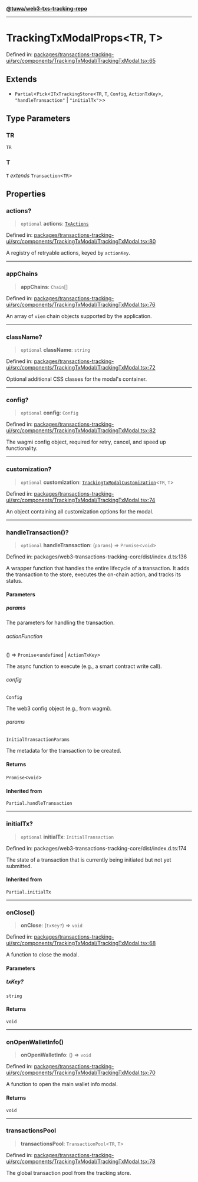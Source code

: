[**@tuwa/web3-txs-tracking-repo**](../../../README.md)

***

# TrackingTxModalProps\<TR, T\>

Defined in: [packages/transactions-tracking-ui/src/components/TrackingTxModal/TrackingTxModal.tsx:65](https://github.com/TuwaIO/web3-transactions-tracking/blob/1bf3018dad7abb3e78153016a05f83f9bb810f10/packages/transactions-tracking-ui/src/components/TrackingTxModal/TrackingTxModal.tsx#L65)

## Extends

- `Partial`\<`Pick`\<`ITxTrackingStore`\<`TR`, `T`, `Config`, `ActionTxKey`\>, `"handleTransaction"` \| `"initialTx"`\>\>

## Type Parameters

### TR

`TR`

### T

`T` *extends* `Transaction`\<`TR`\>

## Properties

### actions?

> `optional` **actions**: [`TxActions`](../type-aliases/TxActions.md)

Defined in: [packages/transactions-tracking-ui/src/components/TrackingTxModal/TrackingTxModal.tsx:80](https://github.com/TuwaIO/web3-transactions-tracking/blob/1bf3018dad7abb3e78153016a05f83f9bb810f10/packages/transactions-tracking-ui/src/components/TrackingTxModal/TrackingTxModal.tsx#L80)

A registry of retryable actions, keyed by `actionKey`.

***

### appChains

> **appChains**: `Chain`[]

Defined in: [packages/transactions-tracking-ui/src/components/TrackingTxModal/TrackingTxModal.tsx:76](https://github.com/TuwaIO/web3-transactions-tracking/blob/1bf3018dad7abb3e78153016a05f83f9bb810f10/packages/transactions-tracking-ui/src/components/TrackingTxModal/TrackingTxModal.tsx#L76)

An array of `viem` chain objects supported by the application.

***

### className?

> `optional` **className**: `string`

Defined in: [packages/transactions-tracking-ui/src/components/TrackingTxModal/TrackingTxModal.tsx:72](https://github.com/TuwaIO/web3-transactions-tracking/blob/1bf3018dad7abb3e78153016a05f83f9bb810f10/packages/transactions-tracking-ui/src/components/TrackingTxModal/TrackingTxModal.tsx#L72)

Optional additional CSS classes for the modal's container.

***

### config?

> `optional` **config**: `Config`

Defined in: [packages/transactions-tracking-ui/src/components/TrackingTxModal/TrackingTxModal.tsx:82](https://github.com/TuwaIO/web3-transactions-tracking/blob/1bf3018dad7abb3e78153016a05f83f9bb810f10/packages/transactions-tracking-ui/src/components/TrackingTxModal/TrackingTxModal.tsx#L82)

The wagmi config object, required for retry, cancel, and speed up functionality.

***

### customization?

> `optional` **customization**: [`TrackingTxModalCustomization`](../type-aliases/TrackingTxModalCustomization.md)\<`TR`, `T`\>

Defined in: [packages/transactions-tracking-ui/src/components/TrackingTxModal/TrackingTxModal.tsx:74](https://github.com/TuwaIO/web3-transactions-tracking/blob/1bf3018dad7abb3e78153016a05f83f9bb810f10/packages/transactions-tracking-ui/src/components/TrackingTxModal/TrackingTxModal.tsx#L74)

An object containing all customization options for the modal.

***

### handleTransaction()?

> `optional` **handleTransaction**: (`params`) => `Promise`\<`void`\>

Defined in: packages/web3-transactions-tracking-core/dist/index.d.ts:136

A wrapper function that handles the entire lifecycle of a transaction.
It adds the transaction to the store, executes the on-chain action, and tracks its status.

#### Parameters

##### params

The parameters for handling the transaction.

###### actionFunction

() => `Promise`\<`undefined` \| `ActionTxKey`\>

The async function to execute (e.g., a smart contract write call).

###### config

`Config`

The web3 config object (e.g., from wagmi).

###### params

`InitialTransactionParams`

The metadata for the transaction to be created.

#### Returns

`Promise`\<`void`\>

#### Inherited from

`Partial.handleTransaction`

***

### initialTx?

> `optional` **initialTx**: `InitialTransaction`

Defined in: packages/web3-transactions-tracking-core/dist/index.d.ts:174

The state of a transaction that is currently being initiated but not yet submitted.

#### Inherited from

`Partial.initialTx`

***

### onClose()

> **onClose**: (`txKey?`) => `void`

Defined in: [packages/transactions-tracking-ui/src/components/TrackingTxModal/TrackingTxModal.tsx:68](https://github.com/TuwaIO/web3-transactions-tracking/blob/1bf3018dad7abb3e78153016a05f83f9bb810f10/packages/transactions-tracking-ui/src/components/TrackingTxModal/TrackingTxModal.tsx#L68)

A function to close the modal.

#### Parameters

##### txKey?

`string`

#### Returns

`void`

***

### onOpenWalletInfo()

> **onOpenWalletInfo**: () => `void`

Defined in: [packages/transactions-tracking-ui/src/components/TrackingTxModal/TrackingTxModal.tsx:70](https://github.com/TuwaIO/web3-transactions-tracking/blob/1bf3018dad7abb3e78153016a05f83f9bb810f10/packages/transactions-tracking-ui/src/components/TrackingTxModal/TrackingTxModal.tsx#L70)

A function to open the main wallet info modal.

#### Returns

`void`

***

### transactionsPool

> **transactionsPool**: `TransactionPool`\<`TR`, `T`\>

Defined in: [packages/transactions-tracking-ui/src/components/TrackingTxModal/TrackingTxModal.tsx:78](https://github.com/TuwaIO/web3-transactions-tracking/blob/1bf3018dad7abb3e78153016a05f83f9bb810f10/packages/transactions-tracking-ui/src/components/TrackingTxModal/TrackingTxModal.tsx#L78)

The global transaction pool from the tracking store.
